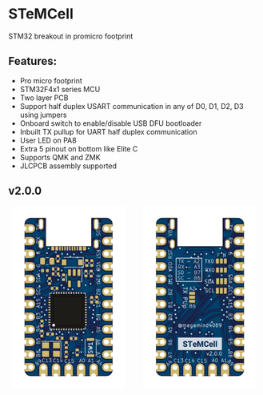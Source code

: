 # STeMCell
 STM32 breakout in promicro footprint


## Features:

* Pro micro footprint
* STM32F4x1 series MCU
* Two layer PCB
* Support half duplex USART communication in any of D0, D1, D2, D3 using jumpers
* Onboard switch to enable/disable USB DFU bootloader
* Inbuilt TX pullup for UART half duplex communication
* User LED on PA8
* Extra 5 pinout on bottom like Elite C
* Supports QMK and ZMK
* JLCPCB assembly supported


## v2.0.0

<p align="center">
  <img alt="front" src="images/front.png" width="45%">
&nbsp; &nbsp; &nbsp; &nbsp;
  <img alt="back" src="images/back.png" width="45%">
</p>

